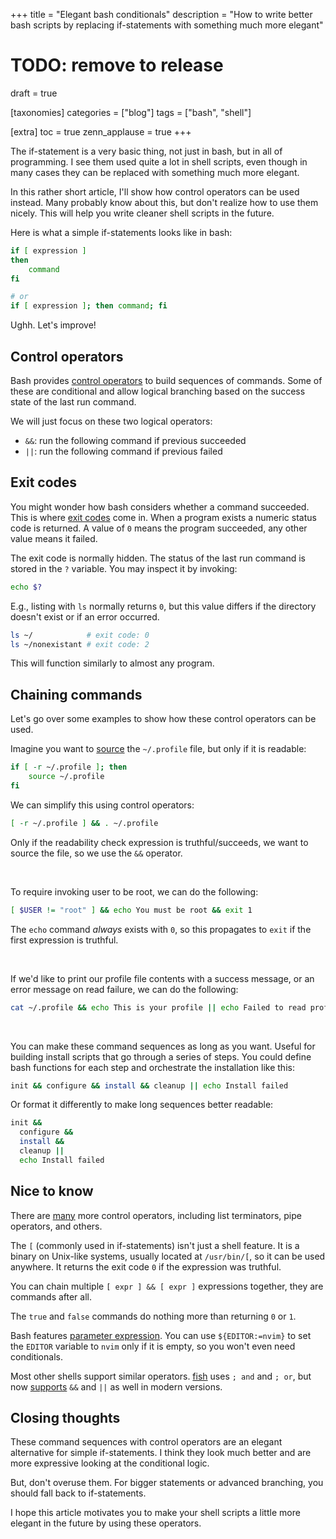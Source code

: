 +++
title = "Elegant bash conditionals"
description = "How to write better bash scripts by replacing if-statements with something much more elegant"

# TODO: remove to release
draft = true

[taxonomies]
categories = ["blog"]
tags = ["bash", "shell"]

[extra]
toc = true
zenn_applause = true
+++

The if-statement is a very basic thing, not just in bash, but in all of programming.
I see them used quite a lot in shell scripts,
even though in many cases they can be replaced with something much more elegant.

In this rather short article, I'll show how control operators can be used
instead.
Many probably know about this, but don't realize how to use them nicely.
This will help you write cleaner shell scripts in the future.

Here is what a simple if-statements looks like in bash:

```bash
if [ expression ]
then
    command
fi

# or
if [ expression ]; then command; fi
```

Ughh. Let's improve!

<!-- more -->

## Control operators
Bash provides [control operators][control-operators] to build sequences of
commands.
Some of these are conditional and allow logical branching based on the success
state of the last run command.

We will just focus on these two logical operators:
- `&&`: run the following command if previous succeeded
- `||`: run the following command if previous failed

## Exit codes
You might wonder how bash considers whether a command succeeded.
This is where [exit codes][exit-status] come in.
When a program exists a numeric status code is returned.
A value of `0` means the program succeeded, any other value means it failed.

The exit code is normally hidden.
The status of the last run command is stored in the `?` variable.
You may inspect it by invoking:

```bash
echo $?
```

E.g., listing with `ls` normally returns `0`, but this value differs if the
directory doesn't exist or if an error occurred.

```bash
ls ~/            # exit code: 0
ls ~/nonexistant # exit code: 2
```

This will function similarly to almost any program.

## Chaining commands
Let's go over some examples to show how these control operators can be used.

Imagine you want to [source][bash-source] the `~/.profile` file, but only if it
is readable:

```bash
if [ -r ~/.profile ]; then
    source ~/.profile
fi
```

We can simplify this using control operators:

```bash
[ -r ~/.profile ] && . ~/.profile
```

Only if the readability check expression is truthful/succeeds, we want to source
the file, so we use the `&&` operator.

<br>

To require invoking user to be root, we can do the following:

```bash
[ $USER != "root" ] && echo You must be root && exit 1
```

The `echo` command _always_ exists with `0`, so this propagates to `exit` if the
first expression is truthful.

<br>

If we'd like to print our profile file contents with a success message,
or an error message on read failure, we can do the following:

```bash
cat ~/.profile && echo This is your profile || echo Failed to read profile
```

<br>

You can make these command sequences as long as you want. Useful for
building install scripts that go through a series of steps. You could define
bash functions for each step and orchestrate the installation like this:

```bash
init && configure && install && cleanup || echo Install failed
```

Or format it differently to make long sequences better readable:

```bash
init &&
  configure &&
  install &&
  cleanup ||
  echo Install failed
```

## Nice to know
There are [many][bash-control-operators] more control operators,
including list terminators, pipe operators, and others.

The `[` (commonly used in if-statements) isn't just a shell feature.
It is a binary on Unix-like systems, usually located at `/usr/bin/[`,
so it can be used anywhere.
It returns the exit code `0` if the expression was truthful.

You can chain multiple `[ expr ] && [ expr ]` expressions together, they are
commands after all.

The `true` and `false` commands do nothing more than returning `0` or `1`.

Bash features [parameter expression][bash-param-exp].
You can use `${EDITOR:=nvim}` to set the `EDITOR` variable to `nvim` only if
it is empty, so you won't even need conditionals.

Most other shells support similar operators. [fish][fish] uses `; and` and `;
or`, but now [supports][fish-and-and] `&&` and `||` as well in modern versions.

## Closing thoughts
These command sequences with control operators are an elegant alternative for
simple if-statements. I think they look much better and are more expressive
looking at the conditional logic.

But, don't overuse them. For bigger statements or advanced branching, you should
fall back to if-statements.

I hope this article motivates you to make your shell scripts a little more
elegant in the future by using these operators.

[bash-control-operators]: https://unix.stackexchange.com/a/159514/61092
[bash-source]: https://bash.cyberciti.biz/guide/Source_command
[bash-param-exp]: https://www.gnu.org/software/bash/manual/html_node/Shell-Parameter-Expansion.html#Shell-Parameter-Expansion
[control-operators]: https://www.gnu.org/software/bash/manual/html_node/Definitions.html#Definitions
[exit-status]: https://en.wikipedia.org/wiki/Exit_status
[fish]: https://fishshell.com/
[fish-and-and]: https://github.com/fish-shell/fish-shell/issues/4620
